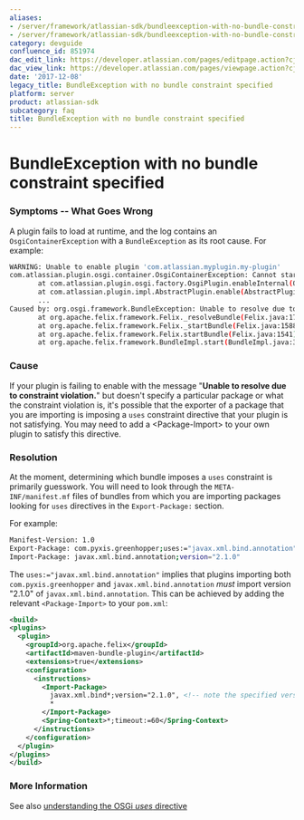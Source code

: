 ```yaml
---
aliases:
- /server/framework/atlassian-sdk/bundleexception-with-no-bundle-constraint-specified-851974.html
- /server/framework/atlassian-sdk/bundleexception-with-no-bundle-constraint-specified-851974.md
category: devguide
confluence_id: 851974
dac_edit_link: https://developer.atlassian.com/pages/editpage.action?cjm=wozere&pageId=851974
dac_view_link: https://developer.atlassian.com/pages/viewpage.action?cjm=wozere&pageId=851974
date: '2017-12-08'
legacy_title: BundleException with no bundle constraint specified
platform: server
product: atlassian-sdk
subcategory: faq
title: BundleException with no bundle constraint specified
---
```

# BundleException with no bundle constraint specified

### Symptoms -- What Goes Wrong

A plugin fails to load at runtime, and the log contains an `OsgiContainerException` with a `BundleException` as its root cause. For example:

``` bash
WARNING: Unable to enable plugin 'com.atlassian.myplugin.my-plugin'
com.atlassian.plugin.osgi.container.OsgiContainerException: Cannot start plugin: com.atlassian.myplugin.my-plugin
       at com.atlassian.plugin.osgi.factory.OsgiPlugin.enableInternal(OsgiPlugin.java:385)
       at com.atlassian.plugin.impl.AbstractPlugin.enable(AbstractPlugin.java:212)
       ...
Caused by: org.osgi.framework.BundleException: Unable to resolve due to constraint violation.
       at org.apache.felix.framework.Felix._resolveBundle(Felix.java:1732)
       at org.apache.felix.framework.Felix._startBundle(Felix.java:1588)
       at org.apache.felix.framework.Felix.startBundle(Felix.java:1541)
       at org.apache.felix.framework.BundleImpl.start(BundleImpl.java:371)
```

### Cause

If your plugin is failing to enable with the message "**Unable to resolve due to constraint violation.**" but doesn't specify a particular package or what the constraint violation is, it's possible that the exporter of a package that you are importing is imposing a `uses` constraint directive that your plugin is not satisfying. You may need to add a &lt;Package-Import&gt; to your own plugin to satisfy this directive.

### Resolution

At the moment, determining which bundle imposes a `uses` constraint is primarily guesswork. You will need to look through the `META-INF/manifest.mf` files of bundles from which you are importing packages looking for `uses` directives in the `Export-Package:` section.

For example:

``` bash
Manifest-Version: 1.0
Export-Package: com.pyxis.greenhopper;uses:="javax.xml.bind.annotation";version:="4.3.1"
Import-Package: javax.xml.bind.annotation;version="2.1.0"
```

The `uses:="javax.xml.bind.annotation"` implies that plugins importing both `com.pyxis.greenhopper` and `javax.xml.bind.annotation` *must* import version "2.1.0" of `javax.xml.bind.annotation`. This can be achieved by adding the relevant `<Package-Import>` to your `pom.xml`:

``` xml
<build>
<plugins>
  <plugin>
    <groupId>org.apache.felix</groupId>
    <artifactId>maven-bundle-plugin</artifactId>
    <extensions>true</extensions>
    <configuration>
      <instructions>        
        <Import-Package>          
          javax.xml.bind*;version="2.1.0", <!-- note the specified version String -->
          *
        </Import-Package>        
        <Spring-Context>*;timeout:=60</Spring-Context>
      </instructions>
    </configuration>
  </plugin>
</plugins>
</build>
```

### More Information

See also <a href="http://olegz.wordpress.com/documents-and-articles/osgi-uses/" class="external-link">understanding the OSGi <em>uses</em> directive</a>







































































































































































































































































































































































































